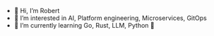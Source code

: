 - 👋 Hi, I’m Robert
- 👀 I’m interested in AI, Platform engineering, Microservices, GitOps
- 🌱 I’m currently learning Go, Rust, LLM, Python 🚀


